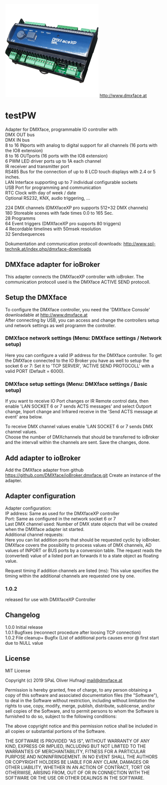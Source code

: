 ![Logo](admin/dmxface.png)
http://www.dmxface.at
# testPW
Adapter for DMXface, programmable IO controller with <br>
 DMX OUT bus<br>
 DMX IN bus<br>
 8 to 16 INports with analog to digital support for all channels (16 ports with the IO8 extension)<br>
 8 to 16 OUTports (16 ports with the IO8 extension)<br>
 6 PWM LED driver ports up to 1A each channel<br>
 IR receiver and transmitter port<br>
 RS485 Bus for the connection of up to 8 LCD touch displays with 2.4 or 5 inches.<br>
 LAN Interface supporting up to 7 individual configurable sockets<br>
 USB Port for programming and communication<br>
 RTC Clock with day of week / date<br>
 Optional RS232, KNX, audio triggering, ...<br>
 
 224 DMX channels  (DMXfaceXP pro supports 512+32 DMX channels)<br>
 180 Storeable scenes with fade times 0.0 to 165 Sec. <br>
 28  Programms<br>
 64  Event triggers (DMXfaceXP pro supports 80 triggers)<br>
 4 	 Recordable timelines with 50msek resolution<br>
 32	 Sendsequences<br>

Dokumentation and communication protocoll downloads: http://www.spl-technik.at/index.php/dmxface-downloads
 
## DMXface adapter for ioBroker
This adapter connects the DMXfaceXP controller with ioBroker.
The communication protocoll used is the DMXface ACTIVE SEND protocoll.

## Setup the DMXface
To configure the DMXface controller, you need the 'DMXface Console' downloadable at http://www.dmxface.at<br>
After connecting by USB, you can access and change the controllers setup und network settings as well programm the controller.<br>

### DMXface network settings (Menu: DMXface settings / Network setup)<br>
Here you can configure a valid IP address for the DMXface controller.
To get the DMXface connected to the IO Broker you have as well to setup the socket 6 or 7:
Set it to 'TCP SERVER', 'ACTIVE SEND PROTOCOLL' with a valid PORT (Default = 6000).<br>

### DMXface setup settings (Menu: DMXface settings / Basic setup)<br>
If you want to receive IO Port changes or IR Remote control data, then enable 'LAN SOCKET 6 or 7 sends ACTS messages' and select 
Outport change, Inport change and Infrared receive in the 'Send ACTS message at event' area below.<br>

To receive DMX channel values enable 'LAN SOCKET 6 or 7 sends DMX channel values.<br>
Choose the number of DMXchannels that should be transferred to ioBroker and the intervall within the channels are sent.
Save the changes, done.<br>

## Add adapter to ioBroker
Add the DMXface adapter from github  https://github.com/DMXface/ioBroker.dmxface.git
Create an instance of the adapter.

## Adapter configuration
Adapter configuration:<br>
IP address:  Same as used for the DMXfaceXP controller<br>
Port: Same as configured in the network socket 6 or 7<br>
Last DMX channel used: Number of DMX state objects that will be created when the DMXface adapter ist started.<br>
Additional channel requests:<br>
Here you can list addition ports that should be requested cyclic by ioBroker.<br>
DMXface covers the possibility to process values of DMX channels, AD values of INPORT or BUS ports by a conversion table. 
The request reads the (converted) value of a listed port an forwards it to a state object as floating value.<br>

Request timing if addition channels are listed (ms): This value specifies the timing within the additional channels are requested one by one.<br>

### 1.0.2
released for use with DMXfaceXP Controller

##  Changelog
1.0.0  Initial release<br>
1.0.1  Bugfixes (reconnect procedure after loosing TCP connection)<br>
1.0.2  File cleanup+ Bugfix (List of additional ports causes error @ first start due to NULL value<br>
## License
MIT License<br>

Copyright (c) 2019 SPaL Oliver Hufnagl <mail@dmxface.at><br>

Permission is hereby granted, free of charge, to any person obtaining a copy
of this software and associated documentation files (the "Software"), to deal
in the Software without restriction, including without limitation the rights
to use, copy, modify, merge, publish, distribute, sublicense, and/or sell
copies of the Software, and to permit persons to whom the Software is
furnished to do so, subject to the following conditions:

The above copyright notice and this permission notice shall be included in all
copies or substantial portions of the Software.

THE SOFTWARE IS PROVIDED "AS IS", WITHOUT WARRANTY OF ANY KIND, EXPRESS OR
IMPLIED, INCLUDING BUT NOT LIMITED TO THE WARRANTIES OF MERCHANTABILITY,
FITNESS FOR A PARTICULAR PURPOSE AND NONINFRINGEMENT. IN NO EVENT SHALL THE
AUTHORS OR COPYRIGHT HOLDERS BE LIABLE FOR ANY CLAIM, DAMAGES OR OTHER
LIABILITY, WHETHER IN AN ACTION OF CONTRACT, TORT OR OTHERWISE, ARISING FROM,
OUT OF OR IN CONNECTION WITH THE SOFTWARE OR THE USE OR OTHER DEALINGS IN THE
SOFTWARE.
